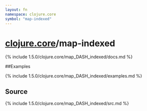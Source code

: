 ```yaml
---
layout: fn
namespace: clojure.core
symbol: "map-indexed"
---
```


# [clojure.core](../)/map-indexed

{% include 1.5.0/clojure.core/map_DASH_indexed/docs.md %}

##Examples

{% include 1.5.0/clojure.core/map_DASH_indexed/examples.md %}
## Source
{% include 1.5.0/clojure.core/map_DASH_indexed/src.md %}

